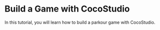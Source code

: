 # Build a Game with CocoStudio

In this tutorial, you will learn how to build a parkour game with CocoStudio.


